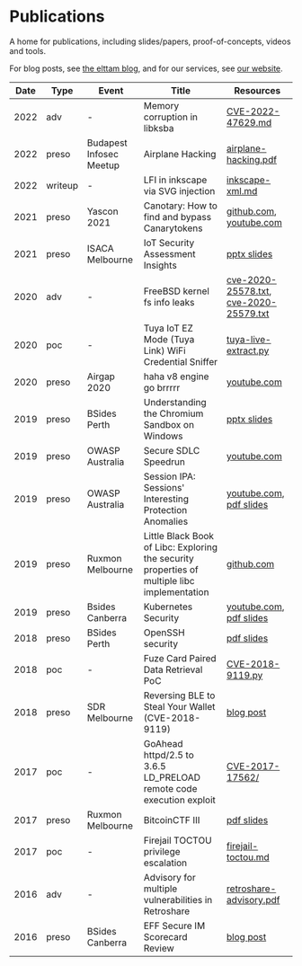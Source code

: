 # Publications

A home for publications, including slides/papers, proof-of-concepts, videos and tools.

For blog posts, see [the elttam blog](https://www.elttam.com/blog), and for our services, see [our website](https://www.elttam.com).

| Date | Type | Event | Title | Resources |
|------| ---- | ----- | ----- | --------- |
| 2022 | adv | - | Memory corruption in libksba | [CVE-2022-47629.md](./writeups/CVE-2022-47629.md) | 
| 2022 | preso | Budapest Infosec Meetup | Airplane Hacking | [airplane-hacking.pdf](./slides/airplane-hacking.pdf) | 
| 2022 | writeup | - | LFI in inkscape via SVG injection | [inkscape-xml.md](./writeups/inkscape-xml.md)
| 2021 | preso | Yascon 2021 | Canotary: How to find and bypass Canarytokens | [github.com](https://github.com/loltan/Canotary), [youtube.com](https://www.youtube.com/watch?v=hkuiuppJQDs&t=3002s) |
| 2021 | preso | ISACA Melbourne | IoT Security Assessment Insights | [pptx slides](./slides/Matt%20-%20ISACA%20Melb%202021%20-%20IoT%20Security%20Assessment%20Insights.pptx) |
| 2020 | adv | - | FreeBSD kernel fs info leaks | [cve-2020-25578.txt](./writeups/CVE-2020-25578.txt), [cve-2020-25579.txt](./writeups/CVE-2020-25579.txt) | 
| 2020 | poc | - | Tuya IoT EZ Mode (Tuya Link) WiFi Credential Sniffer | [tuya-live-extract.py](./writeups/tuya-live-extract.py) |
| 2020 | preso | Airgap 2020 | haha v8 engine go brrrrr | [youtube.com](https://www.youtube.com/watch?v=i9O_vYQbZEo) |
| 2019 | preso | BSides Perth | Understanding the Chromium Sandbox on Windows | [pptx slides](./slides/Matt%20-%20Bsides%20Per%202019%20-%20Chromium%20Sandbox%20-%20General.pptx) | 
| 2019 | preso | OWASP Australia | Secure SDLC Speedrun | [youtube.com](https://www.youtube.com/watch?v=85GFFTagSf8) | 
| 2019 | preso | OWASP Australia | Session IPA: Sessions' Interesting Protection Anomalies | [youtube.com](https://www.youtube.com/watch?v=NMwng5L6kOw), [pdf slides](./slides/Luke%20(and%20Louis)%20-%20OWASP%202019%20-%20Session%20IPA.pdf) | 
| 2019 | preso | Ruxmon Melbourne | Little Black Book of Libc: Exploring the security properties of multiple libc implementation | [github.com](https://github.com/danielhodson/littleblackbook-libc) |
| 2019 | preso | Bsides Canberra | Kubernetes Security | [youtube.com](https://www.youtube.com/watch?v=82STUedYuj8), [pdf slides](./slides/BSides%20Canberra%202019%20-%20Kubernetes%20Security.pdf) |
| 2018 | preso | BSides Perth | OpenSSH security | [pdf slides](./slides/Matt%20-%20Bsides%20Perth%202018%20-%20OpenSSH.pdf) | 
| 2018 | poc | - | Fuze Card Paired Data Retrieval PoC | [CVE-2018-9119.py](./writeups/CVE-2018-9119.py) | 
| 2018 | preso | SDR Melbourne | Reversing BLE to Steal Your Wallet (CVE-2018-9119) | [blog post](https://www.elttam.com/blog/fuzereview/) |
| 2017 | poc | - | GoAhead httpd/2.5 to 3.6.5 LD_PRELOAD remote code execution exploit | [CVE-2017-17562/](./writeups/CVE-2017-17562/) | 
| 2017 | preso | Ruxmon Melbourne | BitcoinCTF III | [pdf slides](https://github.com/lukejahnke/talks/blob/master/BitcoinCTF%20III.pdf) | 
| 2017 | poc | - | Firejail TOCTOU privilege escalation | [firejail-toctou.md](./writeups/firejail-toctou.md)  
| 2016 | adv | - | Advisory for multiple vulnerabilities in Retroshare | [retroshare-advisory.pdf](./writeups/retroshare-advisory.pdf) | 
| 2016 | preso | BSides Canberra | EFF Secure IM Scorecard Review | [blog post](https://www.elttam.com/blog/a-review-of-the-eff-secure-messaging-scorecard-pt1/) |